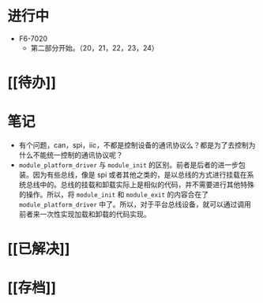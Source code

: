 # 进行中
- F6-7020
	- 第二部分开始。（20，21，22，23，24）
# [[待办]]

# 笔记
- 有个问题，can，spi，iic，不都是控制设备的通讯协议么？都是为了去控制为什么不能统一控制的通讯协议呢？
- `module_platform_driver` 与 `module_init` 的区别。前者是后者的进一步包装。因为有些总线，像是 spi 或者其他之类的，是以总线的方式进行挂载在系统总线中的。总线的挂载和卸载实际上是相似的代码，并不需要进行其他特殊的操作。所以，将 `module_init` 和 `module_exit` 的内容合在了 `module_platform_driver` 中了。所以，对于平台总线设备，就可以通过调用前者来一次性实现加载和卸载的代码实现。

# [[已解决]]

# [[存档]]